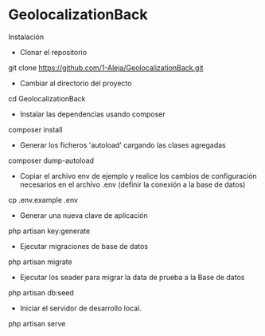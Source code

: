 # GeolocalizationBack

Instalación

- Clonar el repositorio

git clone https://github.com/1-Aleja/GeolocalizationBack.git

- Cambiar al directorio del proyecto

cd GeolocalizationBack

- Instalar las dependencias usando composer

composer install

- Generar los ficheros 'autoload' cargando las clases agregadas

composer dump-autoload

- Copiar el archivo env de ejemplo y realice los cambios de configuración necesarios en el archivo .env (definir la conexión a la base de datos)

cp .env.example .env

- Generar una nueva clave de aplicación

php artisan key:generate

- Ejecutar migraciones de base de datos

php artisan migrate

- Ejecutar los seader para migrar la data de prueba a la Base de datos

php artisan db:seed

- Iniciar el servidor de desarrollo local.

php artisan serve



